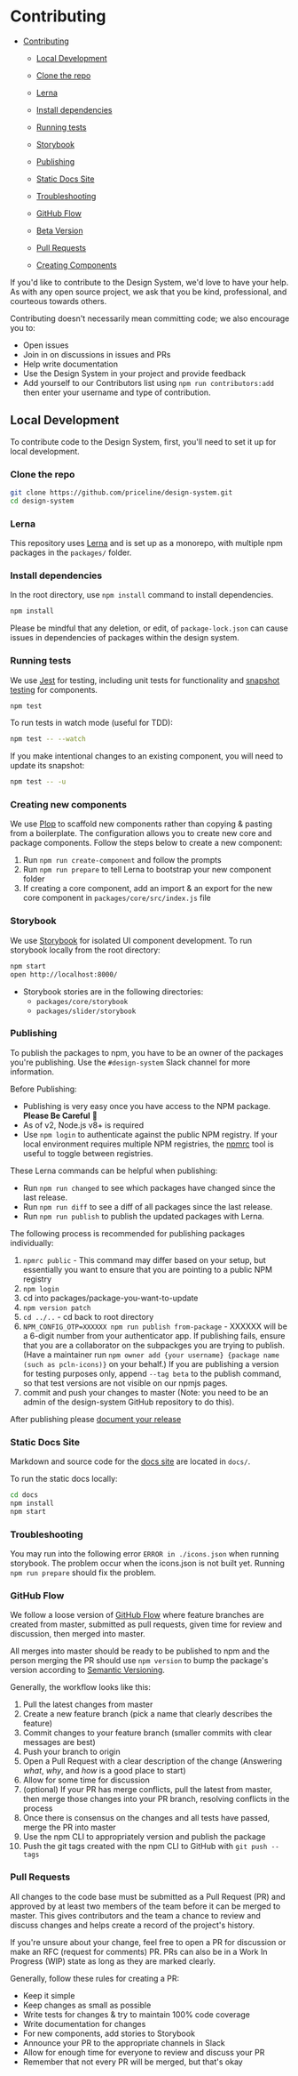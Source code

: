 # Contributing

- [Contributing](#contributing)

  - [Local Development](#local-development)
  - [Clone the repo](#clone-the-repo)
  - [Lerna](#lerna)
  - [Install dependencies](#install-dependencies)
  - [Running tests](#running-tests)
  - [Storybook](#storybook)
  - [Publishing](#publishing)
  - [Static Docs Site](#static-docs-site)
  - [Troubleshooting](#troubleshooting)
  - [GitHub Flow](#github-flow)
  - [Beta Version](#beta-version)
  - [Pull Requests](#pull-requests)

  - [Creating Components](COMPONENT_GUIDANCE.md)

If you'd like to contribute to the Design System, we'd love to have your help.
As with any open source project, we ask that you be kind, professional, and
courteous towards others.

Contributing doesn't necessarily mean committing code; we also encourage you to:

- Open issues
- Join in on discussions in issues and PRs
- Help write documentation
- Use the Design System in your project and provide feedback
- Add yourself to our Contributors list using `npm run contributors:add` then enter your username and type of contribution.

## Local Development

To contribute code to the Design System, first, you'll need to set it up for
local development.

### Clone the repo

```sh
git clone https://github.com/priceline/design-system.git
cd design-system
```

### Lerna

This repository uses [Lerna](https://lernajs.io) and is set up as a monorepo, with
multiple npm packages in the `packages/` folder.

### Install dependencies

In the root directory, use `npm install` command to install dependencies.

```sh
npm install
```

Please be mindful that any deletion, or edit, of `package-lock.json`
can cause issues in dependencies of packages within the design system.

### Running tests

We use [Jest][jest] for testing, including unit tests for functionality and
[snapshot testing][snapshots] for components.

```sh
npm test
```

To run tests in watch mode (useful for TDD):

```sh
npm test -- --watch
```

If you make intentional changes to an existing component, you will need to
update its snapshot:

```sh
npm test -- -u
```

### Creating new components

We use [Plop](https://plopjs.com/) to scaffold new components rather than copying & pasting from a boilerplate.
The configuration allows you to create new core and package components.
Follow the steps below to create a new component:

1. Run `npm run create-component` and follow the prompts
2. Run `npm run prepare` to tell Lerna to bootstrap your new component folder
3. If creating a core component, add an import & an export for the new core component in `packages/core/src/index.js` file

### Storybook

We use [Storybook][storybook] for isolated UI component development.
To run storybook locally from the root directory:

```sh
npm start
open http://localhost:8000/
```

- Storybook stories are in the following directories:
  - `packages/core/storybook`
  - `packages/slider/storybook`

### Publishing

To publish the packages to npm, you have to be an owner of the
packages you're publishing. Use the `#design-system` Slack channel for more
information.

Before Publishing:

- Publishing is very easy once you have access to the NPM package. **Please Be Careful** 🤗
- As of v2, Node.js v8+ is required
- Use `npm login` to authenticate against the public NPM registry. If your local environment requires multiple NPM registries, the [npmrc](https://www.npmjs.com/package/npmrc) tool is useful to toggle between registries.

These Lerna commands can be helpful when publishing:

- Run `npm run changed` to see which packages have changed since the last
  release.
- Run `npm run diff` to see a diff of all packages since the last release.
- Run `npm run publish` to publish the updated packages with Lerna.

The following process is recommended for publishing packages individually:

1. `npmrc public` - This command may differ based on your setup, but essentially you want to ensure that you are pointing to a public NPM registry
1. `npm login`
1. cd into packages/package-you-want-to-update
1. `npm version patch`
1. `cd ../..` - cd back to root directory
1. `NPM_CONFIG_OTP=XXXXXX npm run publish from-package` - XXXXXX will be a 6-digit number from your authenticator app. If publishing fails, ensure that you are a collaborator on the subpackges you are trying to publish. (Have a maintainer run `npm owner add {your username} {package name (such as pcln-icons)}` on your behalf.) If you are publishing a version for testing purposes only, append `--tag beta` to the publish command, so that test versions are not visible on our npmjs pages.
1. commit and push your changes to master (Note: you need to be an admin of the design-system GitHub repository to do this).

After publishing please [document your release](https://github.com/priceline/design-system/releases/new)

### Static Docs Site

Markdown and source code for the [docs site][] are
located in `docs/`.

To run the static docs locally:

```sh
cd docs
npm install
npm start
```

### Troubleshooting

You may run into the following error `ERROR in ./icons.json` when running
storybook. The problem occur when the icons.json is not built yet. Running
`npm run prepare` should fix the problem.

### GitHub Flow

We follow a loose version of [GitHub Flow][github-flow] where feature branches
are created from master, submitted as pull requests, given time for review and
discussion, then merged into master.

All merges into master should be ready to be published to npm and the person
merging the PR should use `npm version` to bump the package's version according
to [Semantic Versioning][semver].

Generally, the workflow looks like this:

1. Pull the latest changes from master
2. Create a new feature branch (pick a name that clearly describes the feature)
3. Commit changes to your feature branch (smaller commits with clear messages
   are best)
4. Push your branch to origin
5. Open a Pull Request with a clear description of the change (Answering
   _what_, _why_, and _how_ is a good place to start)
6. Allow for some time for discussion
7. (optional) If your PR has merge conflicts, pull the latest from master, then
   merge those changes into your PR branch, resolving conflicts in the process
8. Once there is consensus on the changes and all tests have passed,
   merge the PR into master
9. Use the npm CLI to appropriately version and publish the package
10. Push the git tags created with the npm CLI to GitHub with `git push --tags`

### Pull Requests

All changes to the code base must be submitted as a Pull Request (PR) and approved
by at least two members of the team before it can be merged to
master. This gives contributors and the team a chance to review and discuss
changes and helps create a record of the project's history.

If you're unsure about your change, feel free to open a PR for discussion or
make an RFC (request for comments) PR. PRs can also be in a Work In Progress
(WIP) state as long as they are marked clearly.

Generally, follow these rules for creating a PR:

- Keep it simple
- Keep changes as small as possible
- Write tests for changes & try to maintain 100% code coverage
- Write documentation for changes
- For new components, add stories to Storybook
- Announce your PR to the appropriate channels in Slack
- Allow for enough time for everyone to review and discuss your PR
- Remember that not every PR will be merged, but that's okay

[docs site]: https://priceline.github.io/design-system/
[github-flow]: https://guides.github.com/introduction/flow/
[issue]: https://github.com/priceline/design-system/issues/new
[jest]: https://facebook.github.io/jest/
[semver]: http://semver.org
[snapshots]: https://facebook.github.io/jest/docs/en/snapshot-testing.html#content
[storybook]: https://storybook.js.org
